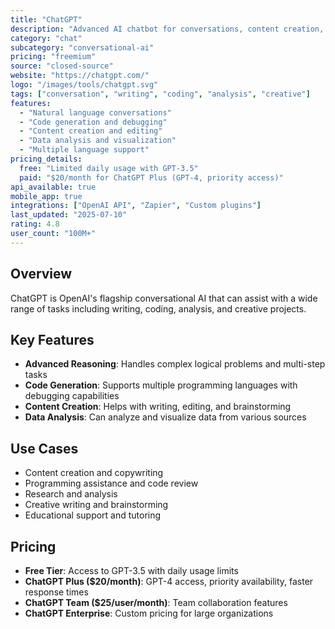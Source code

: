 ```yaml
---
title: "ChatGPT"
description: "Advanced AI chatbot for conversations, content creation, and problem-solving"
category: "chat"
subcategory: "conversational-ai"
pricing: "freemium"
source: "closed-source"
website: "https://chatgpt.com/"
logo: "/images/tools/chatgpt.svg"
tags: ["conversation", "writing", "coding", "analysis", "creative"]
features:
  - "Natural language conversations"
  - "Code generation and debugging"
  - "Content creation and editing"
  - "Data analysis and visualization"
  - "Multiple language support"
pricing_details:
  free: "Limited daily usage with GPT-3.5"
  paid: "$20/month for ChatGPT Plus (GPT-4, priority access)"
api_available: true
mobile_app: true
integrations: ["OpenAI API", "Zapier", "Custom plugins"]
last_updated: "2025-07-10"
rating: 4.8
user_count: "100M+"
---
```


## Overview

ChatGPT is OpenAI's flagship conversational AI that can assist with a wide range of tasks including writing, coding, analysis, and creative projects.

## Key Features

- **Advanced Reasoning**: Handles complex logical problems and multi-step tasks
- **Code Generation**: Supports multiple programming languages with debugging capabilities
- **Content Creation**: Helps with writing, editing, and brainstorming
- **Data Analysis**: Can analyze and visualize data from various sources

## Use Cases

- Content creation and copywriting
- Programming assistance and code review
- Research and analysis
- Creative writing and brainstorming
- Educational support and tutoring

## Pricing

- **Free Tier**: Access to GPT-3.5 with daily usage limits
- **ChatGPT Plus ($20/month)**: GPT-4 access, priority availability, faster response times
- **ChatGPT Team ($25/user/month)**: Team collaboration features
- **ChatGPT Enterprise**: Custom pricing for large organizations
